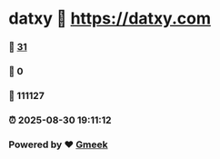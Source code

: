 # datxy :link: https://datxy.com 
### :page_facing_up: [31](https://datxy.com/tag.html) 
### :speech_balloon: 0 
### :hibiscus: 111127 
### :alarm_clock: 2025-08-30 19:11:12 
### Powered by :heart: [Gmeek](https://github.com/Meekdai/Gmeek)
